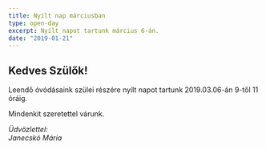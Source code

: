 ```yaml
---
title: Nyílt nap márciusban
type: open-day
excerpt: Nyílt napot tartunk március 6-án.
date: "2019-01-21"
---
```


## Kedves Szülők!

Leendő óvódásaink szülei részére nyílt napot tartunk 2019.03.06-án 9-től 11 óráig.

Mindenkit szeretettel várunk.

*Üdvözlettel:*<br>
*Janecskó Mária*